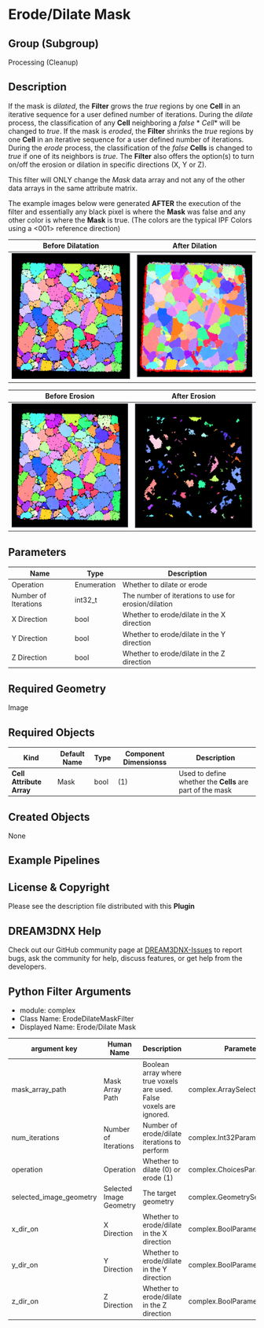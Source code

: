 # Erode/Dilate Mask

## Group (Subgroup)

Processing (Cleanup)

## Description

If the mask is _dilated_, the **Filter** grows the *true* regions by one **Cell** in an iterative sequence for a user
defined number of iterations. During the *dilate* process, the classification of any **Cell** neighboring a *false* *
*Cell** will be changed to *true*. If the mask is _eroded_, the **Filter** shrinks the *true* regions by one **Cell** in
an iterative sequence for a user defined number of iterations. During the *erode* process, the classification of the
*false* **Cells** is changed to *true* if one of its neighbors is *true*. The **Filter** also offers the option(s) to
turn on/off the erosion or dilation in specific directions (X, Y or Z).

This filter will ONLY change the *Mask* data array and not any of the other data arrays in the same attribute matrix.


The example images below were generated **AFTER** the execution of the filter and essentially any black pixel is where the **Mask** was false and any other color is where the **Mask** is true. (The colors are the typical IPF Colors using a <001> reference direction)

| Before Dilatation                      | After Dilation                       | 
|--------------------------------------|--------------------------------------|
| ![](Images/ErodeDilateMask_Before.png) | ![](Images/ErodeDilateMask_Dilate.png) |


| Before Erosion                      | After Erosion                       | 
|--------------------------------------|--------------------------------------|
| ![](Images/ErodeDilateMask_Before.png) | ![](Images/ErodeDilateMask_Erode.png) |

## Parameters

| Name                 | Type        | Description                                          |
|----------------------|-------------|------------------------------------------------------|
| Operation            | Enumeration | Whether to dilate or erode                           |
| Number of Iterations | int32_t     | The number of iterations to use for erosion/dilation |
| X Direction          | bool        | Whether to erode/dilate in the X direction           |
| Y Direction          | bool        | Whether to erode/dilate in the Y direction           |
| Z Direction          | bool        | Whether to erode/dilate in the Z direction           |

## Required Geometry

Image

## Required Objects

| Kind                     | Default Name | Type | Component Dimensionss | Description                                               |
|--------------------------|--------------|------|-----------------------|-----------------------------------------------------------|
| **Cell Attribute Array** | Mask         | bool | (1)                   | Used to define whether the **Cells** are part of the mask |

## Created Objects

None

## Example Pipelines

## License & Copyright

Please see the description file distributed with this **Plugin**

## DREAM3DNX Help

Check out our GitHub community page at [DREAM3DNX-Issues](https://github.com/BlueQuartzSoftware/DREAM3DNX-Issues) to report bugs, ask the community for help, discuss features, or get help from the developers.

## Python Filter Arguments

+ module: complex
+ Class Name: ErodeDilateMaskFilter
+ Displayed Name: Erode/Dilate Mask

| argument key | Human Name | Description | Parameter Type |
|--------------|------------|-------------|----------------|
| mask_array_path | Mask Array Path | Boolean array where true voxels are used. False voxels are ignored. | complex.ArraySelectionParameter |
| num_iterations | Number of Iterations | Number of erode/dilate iterations to perform | complex.Int32Parameter |
| operation | Operation | Whether to dilate (0) or erode (1) | complex.ChoicesParameter |
| selected_image_geometry | Selected Image Geometry | The target geometry | complex.GeometrySelectionParameter |
| x_dir_on | X Direction | Whether to erode/dilate in the X direction | complex.BoolParameter |
| y_dir_on | Y Direction | Whether to erode/dilate in the Y direction | complex.BoolParameter |
| z_dir_on | Z Direction | Whether to erode/dilate in the Z direction | complex.BoolParameter |

